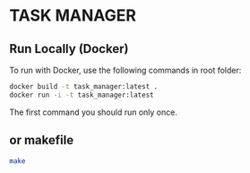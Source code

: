 # TASK MANAGER

## Run Locally (Docker)
To run with Docker, use the following commands in root folder:

```bash
docker build -t task_manager:latest .
docker run -i -t task_manager:latest
```

The first command you should run only once.

## or makefile

```bash
make
```
